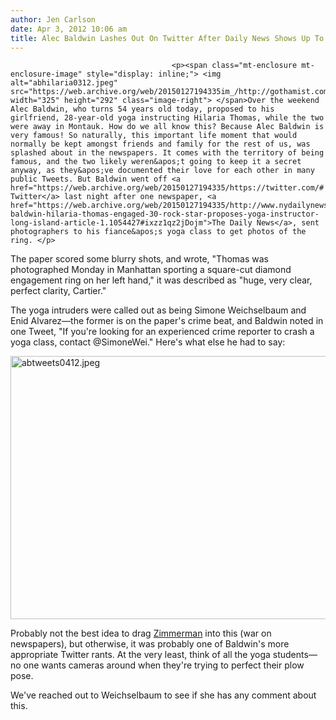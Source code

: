 ```yaml
---
author: Jen Carlson
date: Apr 3, 2012 10:06 am
title: Alec Baldwin Lashes Out On Twitter After Daily News Shows Up To His Fiance's Yoga Class
---
```


	
										<p><span class="mt-enclosure mt-enclosure-image" style="display: inline;"> <img alt="abhilaria0312.jpeg" src="https://web.archive.org/web/20150127194335im_/http://gothamist.com/attachments/arts_jen/abhilaria0312.jpeg" width="325" height="292" class="image-right"> </span>Over the weekend Alec Baldwin, who turns 54 years old today, proposed to his girlfriend, 28-year-old yoga instructing Hilaria Thomas, while the two were away in Montauk. How do we all know this? Because Alec Baldwin is very famous! So naturally, this important life moment that would normally be kept amongst friends and family for the rest of us, was splashed about in the newspapers. It comes with the territory of being famous, and the two likely weren&apos;t going to keep it a secret anyway, as they&apos;ve documented their love for each other in many public Tweets. But Baldwin went off <a href="https://web.archive.org/web/20150127194335/https://twitter.com/#!/alecbaldwin">on Twitter</a> last night after one newspaper, <a href="https://web.archive.org/web/20150127194335/http://www.nydailynews.com/gossip/alec-baldwin-hilaria-thomas-engaged-30-rock-star-proposes-yoga-instructor-long-island-article-1.1054427#ixzz1qz2jDojm">The Daily News</a>, sent photographers to his fiance&apos;s yoga class to get photos of the ring. </p>

<p>The paper scored some blurry shots, and wrote, &quot;Thomas was photographed Monday in Manhattan sporting a square-cut diamond engagement ring on her left hand,&quot; it was described as &quot;huge, very clear, perfect clarity, Cartier.&quot;</p>

<p>The yoga intruders were called out as being Simone Weichselbaum and Enid Alvarez&#x2014;the former is on the paper&apos;s crime beat, and Baldwin noted in one Tweet, &quot;If you&apos;re looking for an experienced crime reporter to crash a yoga class, contact @SimoneWei.&quot; Here&apos;s what else he had to say:</p>

<p><span class="mt-enclosure mt-enclosure-image" style="display: inline;"> <img alt="abtweets0412.jpeg" src="https://web.archive.org/web/20150127194335im_/http://gothamist.com/attachments/arts_jen/abtweets0412.jpeg" width="640" height="421" class="image-none"> </span></p>

<p>Probably not the best idea to drag <a href="https://web.archive.org/web/20150127194335/http://gothamist.com/tags/georgezimmerman">Zimmerman</a> into this (war on newspapers), but otherwise, it was probably one of Baldwin&apos;s more appropriate Twitter rants. At the very least, think of all the yoga students&#x2014;no one wants cameras around when they&apos;re trying to perfect their plow pose.</p>

<p>We&apos;ve reached out to Weichselbaum to see if she has any comment about this.</p>					
										
									
				